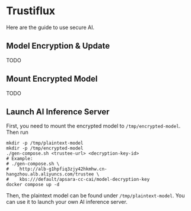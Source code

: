 # Trustiflux

Here are the guide to use secure AI.

## Model Encryption & Update

TODO

## Mount Encrypted Model

TODO

## Launch AI Inference Server

First, you need to mount the encrypted model to `/tmp/encrypted-model`. Then run

```shell
mkdir -p /tmp/plaintext-model
mkdir -p /tmp/encrypted-model
./gen-compose.sh <trustee-url> <decryption-key-id>
# Example:
# ./gen-compose.sh \
#    http://alb-g1hpfiq3zjy42hkmhw.cn-hangzhou.alb.aliyuncs.com/trustee \
#    kbs:///default/apsara-cc-cai/model-decryption-key
docker compose up -d
```

Then, the plaintext model can be found under `/tmp/plaintext-model`. You can use it to launch your own AI inference server.